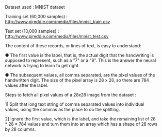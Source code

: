 Dataset used : MNIST dataset

Training set (60,000 samples) : http://www.pjreddie.com/media/files/mnist_train.csv

Test set (10,000 samples) : http://www.pjreddie.com/media/files/mnist_test.csv

The content of these records, or lines of text, is easy to understand:

● The first value is the label, that is, the actual digit that the handwriting is supposed to represent, such as a "7" or a "9". This is the answer the neural network is trying to learn to get right.

● The subsequent values, all comma separated, are the pixel values of the handwritten digit. The size of the pixel array is 28 x 28, so there are 784 values after the label.

Steps to fetch all pixel values of a 28x28 image from the dataset : 

1] Split that long text string of comma separated values into individual values, using the commas as the place to do the splitting.

2] Ignore the first value, which is the label, and take the remaining list of 28 * 28 = 784 values and turn them into an array which has a shape of 28 rows by 28 columns.
